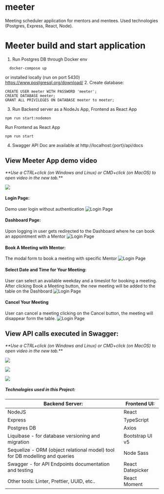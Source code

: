 # meeter
Meeting scheduler application for mentors and mentees.
Used technologies (Postgres, Express, React, Node).

# Meeter build and start application
1. Run Postgres DB through Docker env 
```
  docker-compose up
```
or installed locally (run on port 5430)
https://www.postgresql.org/download/
2. Create database:
```
CREATE USER meeter WITH PASSWORD 'meeter';
CREATE DATABASE meeter;
GRANT ALL PRIVILEGES ON DATABASE meeter to meeter;
```
3. Run Backend server as a NodeJs App, Frontend as React App

```
npm run start:nodemon
```
Run Frontend as React App
```
npm run start
```
4. Swagger API Doc are available at http://localhost:{port}/api/docs

## View Meeter App demo video
_**Use a CTRL+click (on Windows and Linux) or CMD+click (on MacOS) to open video in the new tab._**

[<img src="assets/demo_video.png">](https://watch.screencastify.com/v/KOaLXR9Ffsl4moY9RI7Z "Meeter Demo Video")

#### Login Page:
Demo user login without authentication
![Login Page](assets/login.png)

#### Dashboard Page:
Upon logging in user gets redirected to the Dashboard where he can book an appointment with a Mentor
![Login Page](assets/dashboard.png)

#### Book A Meeting with Mentor:
The modal form to book a meeting with specific Mentor
![Login Page](assets/book_meeting.png)


#### Select Date and Time for Your Meeting:
User can select an available weekday and a timeslot for booking a meeting.
After clicking Book a Meeting button, the new meeting will be added to the table on the Dashboard
![Login Page](assets/select_date.png)

#### Cancel Your Meeting
User can cancel a meeting clicking on the Cancel button, the meeting will disappear form the table.
![Login Page](assets/cancel_meeting.png)

## View API calls executed in Swagger:
_**Use a CTRL+click (on Windows and Linux) or CMD+click (on MacOS) to open video in the new tab._**

[<img src="assets/mentor_api.png">](https://watch.screencastify.com/v/sXpJrzGhPZD0ivcz74qa "Mentor APIs")

[<img src="assets/mentee_api.png">](https://watch.screencastify.com/v/mGVxp3pliyFvPg2xav1E "Mentee APIs")

[<img src="assets/meeting_api.png">](https://watch.screencastify.com/v/JJvbCKe5PotJshv8SqYR "Meeting APIs")

##### Technologies used in this Project:
| Backend Server:                                                             |Frontend UI: |
|-----------------------------------------------------------------------------| ------------- |
| NodeJS                                                                      | React |
| Express                                                                     | TypeScript |
| Postgres DB                                                                 | Axios |
| Liquibase - for database versioning and migration                           | Bootstrap UI v5 |
| Sequelize - ORM (object relational model) tool for DB modelling and queries | Node Sass |
| Swagger - for API Endpoints documentation and testing                       |React Datepicker |
| Other tools: Linter, Prettier, UUID, etc..                                  | React Moment |











